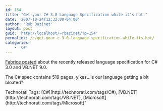 ```yaml
---
id: 154
title: "Get your C# 3.0 Language Specification while it's hot."
date: '2007-10-24T12:32:00-04:00'
author: 'Rob Bazinet'
layout: post
guid: 'http://localhost/~rbazinet/?p=154'
permalink: /c/get-your-c-3-0-language-specification-while-its-hot/
categories:
    - 'C#'
---
```

[Fabrice posted](http://weblogs.asp.net/fmarguerie/archive/2007/10/24/c-3-0-and-vb-net-9-0-language-specifications.aspx) about the recently released language specification for C# 3.0 and VB.NET 9.0.

The C# spec contains 519 pages, yikes...is our language getting a bit bloated?

<div class="wlWriterSmartContent" style="display:inline;margin:0;padding:0;">Technorati Tags: [C#](http://technorati.com/tags/C#), [VB.NET](http://technorati.com/tags/VB.NET), [Microsoft](http://technorati.com/tags/Microsoft)</div>"